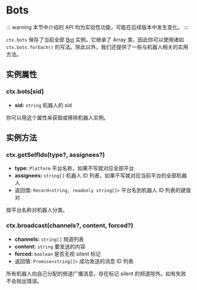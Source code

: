 # Bots

::: warning
本节中介绍的 API 均为实验性功能，可能在后续版本中发生变化。
:::

`ctx.bots` 保存了当前全部 [Bot](../core/bot.md) 实例。它继承了 Array 类，因此你可以使用诸如 `ctx.bots.forEach()` 的写法。除此以外，我们还提供了一些与机器人相关的实用方法。

## 实例属性

### ctx.bots\[sid]

- **sid:** `string` 机器人的 sid

你可以用这个属性来获取或移除机器人实例。

## 实例方法

### ctx.getSelfIds(type?, assignees?)

- **type:** `Platform` 平台名称，如果不写就对应全部平台
- **assignees:** `string[]` 机器人 ID 列表，如果不写就对应当前平台的全部机器人
- 返回值: `Record<string, readonly string[]>` 平台名到机器人 ID 列表的键值对

按平台名称对机器人分类。

### ctx.broadcast(channels?, content, forced?) <badge text="需要数据库"/>

- **channels:** `string[]` 频道列表
- **content:** `string` 要发送的内容
- **forced:** `boolean` 是否无视 silent 标记
- 返回值: `Promise<string[]>` 成功发送的消息 ID 列表

所有机器人向自己分配的频道广播消息，存在标记 silent 的频道除外。如有失败不会抛出错误。


<!-- ### ctx.bots.get(sid)

- **sid:** `string` 机器人的 sid
- 返回值: `Bot` 机器人实例

使用 sid 获取机器人实例。

### ctx.bots.remove(id)

- **sid:** `string` 机器人的 id
- 返回值: `boolean` 机器人实例是否存在

移除一个机器人实例。 -->
